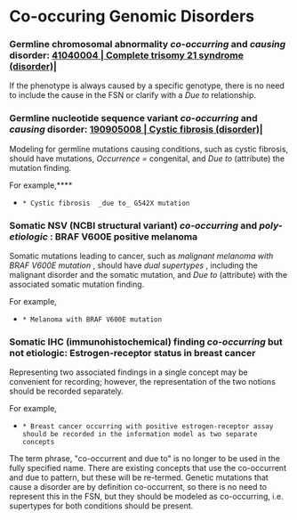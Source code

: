 # Co-occuring Genomic Disorders

### Germline chromosomal abnormality _co-occurring_ and _causing_ disorder:  [ 41040004 | Complete trisomy 21 syndrome (disorder)|](http://snomed.info/id/41040004 "41040004 | Complete trisomy 21 syndrome \(disorder\) |")

If the phenotype is always caused by a specific genotype, there is no need to include the cause in the FSN or clarify with a  _Due to_ relationship.

### Germline nucleotide sequence variant _co-occurring_ and _causing_ disorder: [ 190905008 | Cystic fibrosis (disorder)|](http://snomed.info/id/190905008 "190905008 | Cystic fibrosis \(disorder\) |")

Modeling for germline mutations causing conditions, such as cystic fibrosis, should have mutations, _Occurrence =_ congenital, and  _Due to_ (attribute) the mutation finding. 

For example,****

  *     * Cystic fibrosis  _due to_ G542X mutation

### Somatic NSV (NCBI structural variant) _co-occurring_ and _poly-etiologic_ : BRAF V600E positive melanoma

Somatic mutations leading to cancer, such as _malignant melanoma with BRAF V600E mutation_ , should have _dual supertypes_ , including the malignant disorder and the somatic mutation, and _Due to_ (attribute) with the associated somatic mutation finding.

For example,

  *     * Melanoma with BRAF V600E mutation

### Somatic IHC (immunohistochemical) finding _co-occurring_ but not etiologic: Estrogen-receptor status in breast cancer

Representing two associated findings in a single concept may be convenient for recording; however, the representation of the two notions should be recorded separately. 

For example,

  *     * Breast cancer occurring with positive estrogen-receptor assay should be recorded in the information model as two separate concepts

  

The term phrase, "co-occurrent and due to" is no longer to be used in the fully specified name. There are existing concepts that use the co-occurrent and due to pattern, but these will be re-termed. Genetic mutations that cause a disorder are by definition co-occurrent, so there is no need to represent this in the FSN, but they should be modeled as co-occurring, i.e. supertypes for both conditions should be present.
